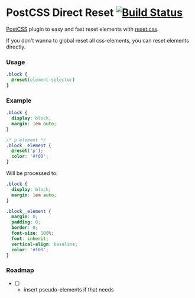 # PostCSS Direct Reset [![Build Status](https://travis-ci.org/lamartire/postcss-direct-reset.svg?branch=master)](https://travis-ci.org/lamartire/postcss-direct-reset)

[PostCSS](https://github.com/postcss/postcss) plugin to easy and fast reset
elements with [reset.css](https://www.npmjs.com/package/reset-css).

If you don't wanna to global reset all css-elements, you can reset elements
directly.

### Usage

```css
.block {
  @reset(element-selector)
}
```

### Example

```css
.block {
  display: block;
  margin: 1em auto;
}

/* p element */
.block__element {
  @reset('p');
  color: '#f00';
}
```

Will be processed to:

```css
.block {
  display: block;
  margin: 1em auto;
}

.block__element {
  margin: 0;
  padding: 0;
  border: 0;
  font-size: 100%;
  font: inherit;
  vertical-align: baseline;
  color: '#f00';
}
```

### Roadmap

- [ ] - insert pseudo-elements if that needs
